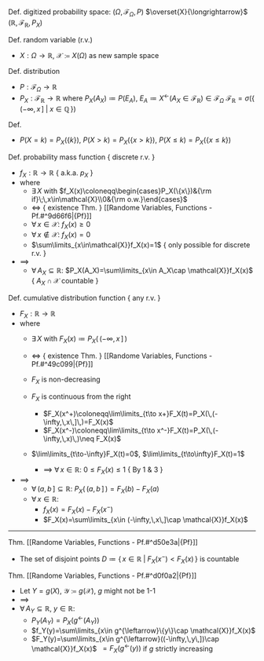  
Def. digitized probability space:  $(\Omega,\,\mathcal{F}_\Omega,\,P)$ $\overset{X}{\longrightarrow}$ $(\mathbb{R},\,\mathcal{F}_\mathbb{R},\,P_X)$

Def. random variable (r.v.)
- $X:\Omega\to\mathbb{R}$,  $\mathcal{X}\coloneqq X(\Omega)$ as new sample space

Def. distribution
- $P:\mathcal{F}_\Omega\to\mathbb{R}$
- $P_X:\mathcal{F}_\mathbb{R}\to\mathbb{R}$
    where  $P_X(A_X)\coloneqq P(E_A)$,  $E_A\coloneqq X^{\leftarrow}(A_X\in\mathcal{F}_\mathbb{R})\in\mathcal{F}_\Omega$
           $\mathcal{F}_{\mathbb{R}}=\sigma(\{\,(-\infty,\,x\,]\;|\;x\in\mathbb{Q}\,\})$

Def.
- $P(X=k)=P_X(\{k\})$,  $P(X>k)=P_X(\{x>k\})$,  $P(X\leq k)=P_X(\{x\leq k\})$

Def. probability mass function   { discrete r.v. }
- $f_X:\mathbb{R}\to\mathbb{R}$  { a.k.a. $p_{X}$ }
- where
	- $\exists\,X$  with  $f_X(x)\coloneqq\begin{cases}P_X(\{x\})&{\rm if}\;\,x\in\mathcal{X}\\0&{\rm o.w.}\end{cases}$
	- $\iff$                       { existence Thm. } [[Randome Variables, Functions - Pf.#^9d66f6|{Pf}]]
	- $\forall\,x\in\mathcal{X}$: $f_X(x)\geq 0$  
	- $\forall\,x\not\in\mathcal{X}$: $f_X(x)=0$
	- $\sum\limits_{x\in\mathcal{X}}f_X(x)=1$        { only possible for discrete r.v. }
- $\implies$
	- $\forall\,A_X\subseteq\mathbb{R}$: $P_X(A_X)=\sum\limits_{x\in A_X\cap \mathcal{X}}f_X(x)$   { $A_X\cap\mathcal{X}$ countable }

Def. cumulative distribution function   { any r.v. }
- $F_X:\mathbb{R}\to\mathbb{R}$
- where
	- $\exists\,X$  with  $F_X(x)\coloneqq P_X(\,(-\infty,\,x\,]\,)$
	- $\iff$                                { existence Thm. } [[Randome Variables, Functions - Pf.#^49c099|{Pf}]]
	- $F_X$ is non-decreasing
		
	- $F_X$ is continuous from the right
		- $F_X(x^+)\coloneqq\lim\limits_{t\to x+}F_X(t)=P_X(\,(-\infty,\,x\,]\,)=F_X(x)$
		- $F_X(x^-)\coloneqq\lim\limits_{t\to x^-}F_X(t)=P_X(\,(-\infty,\,x)\,)\neq F_X(x)$
		
	- $\lim\limits_{t\to-\infty}F_X(t)=0$,  $\lim\limits_{t\to\infty}F_X(t)=1$
		- $\implies$ $\forall\,x\in\mathbb{R}$:  $0\leq F_X(x)\leq 1$   { By 1 & 3 }
- $\implies$
	- $\forall\,(a,\,b\,]\subseteq\mathbb{R}$: $P_X(\,(a,\,b\,]\,)=F_X(b)-F_X(a)$
	- $\forall\,x\in\mathbb{R}$:
		- $f_X(x)=F_X(x)-F_X(x^-)$
		- $F_X(x)=\sum\limits_{x\in (-\infty,\,x\,]\cap \mathcal{X}}f_X(x)$

---

Thm. [[Randome Variables, Functions - Pf.#^d50e3a|{Pf}]]
- The set of disjoint points $D\coloneqq\{\,x\in\mathbb{R}\;|\;F_X(x^-)<F_X(x)\,\}$ is countable

Thm. [[Randome Variables, Functions - Pf.#^d0f0a2|{Pf}]]
- Let $Y=g(X)$, $\mathcal{Y}\coloneqq g(\mathcal{X})$, $g$ might not be 1-1
- $\implies$
- $\forall\,A_Y\subseteq\mathbb{R}$, $y\in\mathbb{R}$:
	- $P_Y(A_Y)=P_X(g^{\leftarrow}(A_Y))$
	- $f_Y(y)=\sum\limits_{x\in g^{\leftarrow}\{y\}\cap \mathcal{X}}f_X(x)$ 
	- $F_Y(y)=\sum\limits_{x\in g^{\leftarrow}((-\infty,\,y\,])\cap \mathcal{X}}f_X(x)$
	       $\;=F_X(g^{\leftarrow}(y))$  if  $g$ strictly increasing